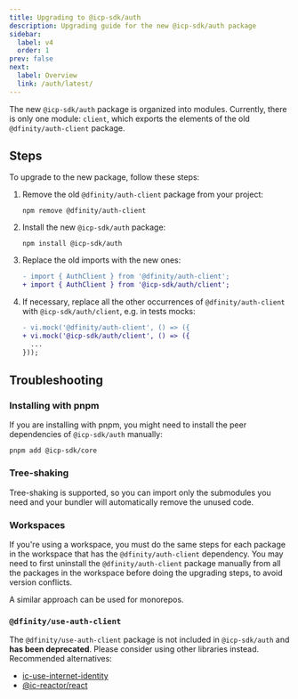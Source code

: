 ```yaml
---
title: Upgrading to @icp-sdk/auth
description: Upgrading guide for the new @icp-sdk/auth package
sidebar:
  label: v4
  order: 1
prev: false
next:
  label: Overview
  link: /auth/latest/
---
```


The new `@icp-sdk/auth` package is organized into modules. Currently, there is only one module: `client`, which exports the elements of the old `@dfinity/auth-client` package.

## Steps

To upgrade to the new package, follow these steps:

1. Remove the old `@dfinity/auth-client` package from your project:
   ```shell
   npm remove @dfinity/auth-client
   ```

2. Install the new `@icp-sdk/auth` package:
    ```shell
    npm install @icp-sdk/auth
    ```

3. Replace the old imports with the new ones:
   ```diff
   - import { AuthClient } from '@dfinity/auth-client';
   + import { AuthClient } from '@icp-sdk/auth/client';
   ```

4. If necessary, replace all the other occurrences of `@dfinity/auth-client` with `@icp-sdk/auth/client`, e.g. in tests mocks:
   ```diff
   - vi.mock('@dfinity/auth-client', () => ({
   + vi.mock('@icp-sdk/auth/client', () => ({
     ...
   }));
   ```

## Troubleshooting

### Installing with pnpm

If you are installing with pnpm, you might need to install the peer dependencies of `@icp-sdk/auth` manually:

```shell
pnpm add @icp-sdk/core
```

### Tree-shaking

Tree-shaking is supported, so you can import only the submodules you need and your bundler will automatically remove the unused code.

### Workspaces

If you're using a workspace, you must do the same steps for each package in the workspace that has the `@dfinity/auth-client` dependency. You may need to first uninstall the `@dfinity/auth-client` package manually from all the packages in the workspace before doing the upgrading steps, to avoid version conflicts.

A similar approach can be used for monorepos.

### `@dfinity/use-auth-client`

The `@dfinity/use-auth-client` package is not included in `@icp-sdk/auth` and **has been deprecated**. Please consider using other libraries instead. Recommended alternatives:

- [ic-use-internet-identity](https://www.npmjs.com/package/ic-use-internet-identity)
- [@ic-reactor/react](https://www.npmjs.com/package/@ic-reactor/react)
